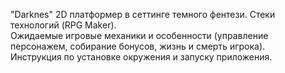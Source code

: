 "Darknes" 2D платформер в сеттинге темного фентези. 
Стеки технологий (RPG Maker).  
Ожидаемые игровые механики и особенности (управление персонажем, собирание бонусов, жизнь и смерть игрока).  
Инструкция по установке окружения и запуску приложения.
